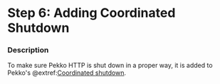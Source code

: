 # Step 6: Adding Coordinated Shutdown

### Description

To make sure Pekko HTTP is shut down in a proper way, it is added to Pekko's @extref:[Coordinated shutdown](pekko:actors.html#coordinated-shutdown).
